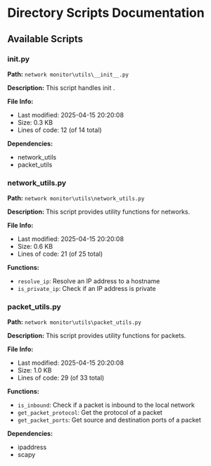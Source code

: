 # Directory Scripts Documentation


## Available Scripts


### __init__.py

**Path:** `network monitor\utils\__init__.py`

**Description:**
This script handles   init  .


**File Info:**
- Last modified: 2025-04-15 20:20:08
- Size: 0.3 KB
- Lines of code: 12 (of 14 total)

**Dependencies:**
- network_utils
- packet_utils

### network_utils.py

**Path:** `network monitor\utils\network_utils.py`

**Description:**
This script provides utility functions for networks.


**File Info:**
- Last modified: 2025-04-15 20:20:08
- Size: 0.6 KB
- Lines of code: 21 (of 25 total)

**Functions:**
- `resolve_ip`: Resolve an IP address to a hostname
- `is_private_ip`: Check if an IP address is private

### packet_utils.py

**Path:** `network monitor\utils\packet_utils.py`

**Description:**
This script provides utility functions for packets.


**File Info:**
- Last modified: 2025-04-15 20:20:08
- Size: 1.0 KB
- Lines of code: 29 (of 33 total)

**Functions:**
- `is_inbound`: Check if a packet is inbound to the local network
- `get_packet_protocol`: Get the protocol of a packet
- `get_packet_ports`: Get source and destination ports of a packet

**Dependencies:**
- ipaddress
- scapy